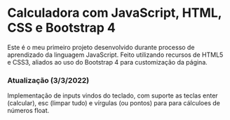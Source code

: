 # Calculadora com JavaScript, HTML, CSS e Bootstrap 4

Este é o meu primeiro projeto desenvolvido durante processo de aprendizado da linguagem JavaScript. Feito utilizando recursos de HTML5 e CSS3, aliados ao uso do Bootstrap 4 para customização da página.

### Atualização (3/3/2022)

Implementação de inputs vindos do teclado, com suporte as teclas enter (calcular), esc (limpar tudo) e vírgulas (ou pontos) para para cálculoes de números float.
